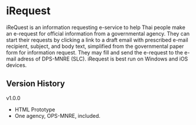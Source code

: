 # iRequest
iReQuest is an information requesting e-service to help Thai people make an e-request for official information from a governmental agency. They can start their requests by clicking a link to a draft email with prescribed e-mail recipient, subject, and body text, simplified from the governmental paper form for information request. They may fill and send the e-request to the e-mail adress of DPS-MNRE (SLC). iRequest is best run on Windows and iOS devices.

## Version History
v1.0.0 
- HTML Prototype
- One agency, OPS-MNRE, included.
